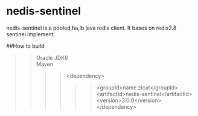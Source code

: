 # nedis-sentinel
nedis-sentinel is a pooled,ha,lb java redis client. It bases on redis2.8 sentinel implement.

##How to build
>>Oracle JDK6 <br>
>>Maven <br>
>>>>\<dependency\><br>
>>>>>>\<groupId\>name.zicat\</groupId\> <br>
>>>>>>\<artifactId\>nedis-sentinel<\/artifactId\> <br>
>>>>>>\<version\>3.0.0<\/version\> <br>
>>\</dependency\><br>

